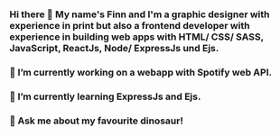 ### Hi there 👋 My name's Finn and I'm a graphic designer with experience in print but also a frontend developer with experience in building web apps with HTML/ CSS/ SASS, JavaScript, ReactJs, Node/ ExpressJs und Ejs. 
### 🔭 I’m currently working on a webapp with Spotify web API.
### 🌱 I’m currently learning ExpressJs and Ejs.
### 💬 Ask me about my favourite dinosaur!
<!--
**Finnschy/Finnschy** is a ✨ _special_ ✨ repository because its `README.md` (this file) appears on your GitHub profile.

Here are some ideas to get you started:

- 🔭 I’m currently working on ...
- 🌱 I’m currently learning ...
- 👯 I’m looking to collaborate on ...
- 🤔 I’m looking for help with ...
- 💬 Ask me about ...
- 📫 How to reach me: ...
- 😄 Pronouns: ...
- ⚡ Fun fact: ...
-->
